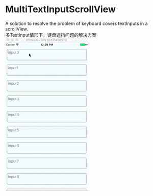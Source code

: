 # MultiTextInputScrollView
A solution to resolve the problem of keyboard covers textInputs in a scrollView. 
<br>
多TextInput情形下，键盘遮挡问题的解决方案
<br>
![gif](./gif/demo.gif) <br>


